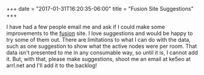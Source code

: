 +++
date = "2017-01-31T16:20:35-06:00"
title = "Fusion Site Suggestions"
+++

I have had a few people email me and ask if I could make some improvements to the [fusion](http://fusion.ke5eo.com) site.  I love suggestions and would be happy to try some of them out.  There are limitations to what I can do with the data, such as one suggestion to show what the active nodes were per room.  That data isn't presented to me in any consumable way, so until it is, I cannot add it.  But, with that, please make suggestions, shoot me an email at ke5eo at arrl.net and I'll add it to the backlog!
